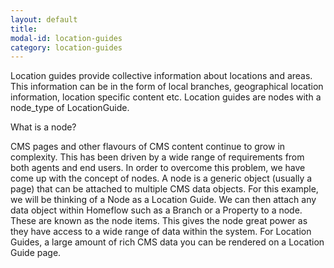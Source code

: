 ```yaml
---
layout: default
title:
modal-id: location-guides
category: location-guides
---
```

Location guides provide collective information about locations and areas. This information can be in the form of local branches, geographical location information, location specific content etc. Location guides are nodes with a node_type of LocationGuide. 

What is a node? 

CMS pages and other flavours of CMS content continue to grow in complexity. This has been driven by a wide range of requirements from both agents and end users. In order to overcome this problem, we have come up with the concept of nodes. 
A node is a generic object (usually a page) that can be attached to multiple CMS data objects. For this example, we will be thinking of a Node as a Location Guide. We can then attach any data object within Homeflow such as a Branch or a Property to a node. These are known as the node items. This gives the node great power as they have access to a wide range of data within the system. For Location Guides, a large amount of rich CMS data you can be rendered on a Location Guide page. 